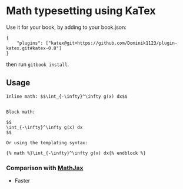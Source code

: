 Math typesetting using KaTex
==============

Use it for your book, by adding to your book.json:

```
{
    "plugins": ["katex@git+https://github.com/Dominik1123/plugin-katex.git#katex-0.8"]
}
```

then run `gitbook install`.

## Usage

```
Inline math: $$\int_{-\infty}^\infty g(x) dx$$


Block math:

$$
\int_{-\infty}^\infty g(x) dx
$$

Or using the templating syntax:

{% math %}\int_{-\infty}^\infty g(x) dx{% endblock %}
```


### Comparison with [MathJax](https://github.com/GitbookIO/plugin-mathjax)

- Faster

